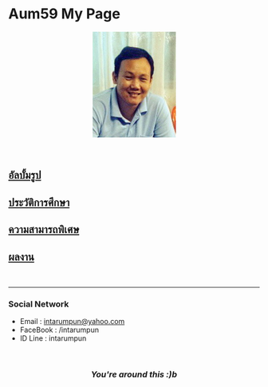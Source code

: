 <p align="center">
  <H1>Aum59 My Page</H1>
</p>
<p align="center"> 
  <img src="pictures/aumpic.jpg"/>
</p>

<br>

## [**อัลบั้มรูป**](myalbum.md)
## [**ประวัติการศึกษา**](education.md)
## [**ความสามารถพิเศษ**](ability.md)
## [**ผลงาน**](project.md)

<br>

* * *

### Social Network

*  Email : intarumpun@yahoo.com
*  FaceBook : /intarumpun
*  ID Line : intarumpun

<br>
<link rel="stylesheet" type="text/css" href="/css/mycss.css">

<div align="center">
  <p id="demo"></p>
  <h3 onclick="getLocation()"><i>You're around this :)b</i></h3>
  <div id="yourmap"></div>  
</div>

<script>
var x = document.getElementById("demo");

function getLocation() {
    if (navigator.geolocation) {
        navigator.geolocation.getCurrentPosition(showPosition, showError);
    } else {
        x.innerHTML = "Geolocation is not supported by this browser.";
    }
}

function showPosition(position) {
    var latlon = position.coords.latitude + "," + position.coords.longitude;
    
    var img_url = "https://maps.googleapis.com/maps/api/staticmap?center="
    +latlon+"&zoom=14&size=400x300&sensor=false&key=AIzaSyChREV9xDG_SNSr8ga0j-D7piGyQe5YIj0";
    document.getElementById("yourmap").innerHTML = "<img src='"+img_url+"'>";   

}

function showError(error) {
    switch(error.code) {
        case error.PERMISSION_DENIED:
            x.innerHTML = "User denied the request for Geolocation."
            break;
        case error.POSITION_UNAVAILABLE:
            x.innerHTML = "Location information is unavailable."
            break;
        case error.TIMEOUT:
            x.innerHTML = "The request to get user location timed out."
            break;
        case error.UNKNOWN_ERROR:
            x.innerHTML = "An unknown error occurred."
            break;
    }
}
</script>
